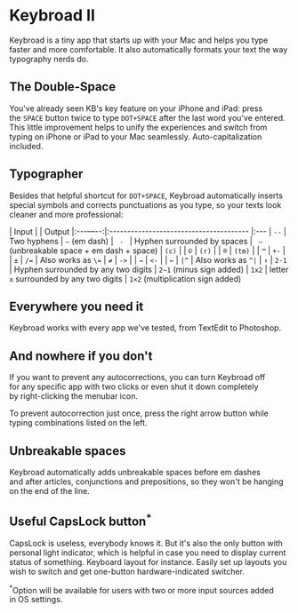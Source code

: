 # Keybroad II

Keybroad is a tiny app that starts up with your Mac and helps you type faster and more comfortable. It also automatically formats your text the way typography nerds do.

## The Double-Space

You've already seen KB's key feature on your iPhone and iPad: press the `SPACE` button twice to type `DOT+SPACE` after the last word you've entered. This little improvement helps to unify the experiences and switch from typing on iPhone or iPad to your Mac seamlessly. Auto-capitalization included.

## Typographer

Besides that helpful shortcut for `DOT+SPACE`, Keybroad automatically inserts special symbols and corrects punctuations as you type, so your texts look cleaner and more professional:

| Input  |                                         | Output
|:---—--:|:--------------------------------------- |:---
| `--`   | Two hyphens                             | `—` (em dash)
| ` - `  | Hyphen surrounded by spaces             | ` — ` (unbreakable space + em dash + space)
| `(c)`  |                                         | `©`
| `(r)`  |                                         | `®`
| `(tm)` |                                         | `™`
| `+-`   |                                         | `±`
| `/=`   | Also works as `\=`                      | `≠`
| `->`   |                                         | `→`
| `<-`   |                                         | `←`
| `|^`   | Also works as `^|`                      | `↑`
| `2-1`  | Hyphen surrounded by any two digits     | `2−1` (minus sign added)
| `1x2`  | letter `x` surrounded by any two digits | `1×2` (multiplication sign added)


## Everywhere you need it

Keybroad works with every app we've tested, from TextEdit to Photoshop.

## And nowhere if you don't

If you want to prevent any autocorrections, you can turn Keybroad off for any specific app with two clicks or even shut it down completely by right-clicking the menubar icon.

To prevent autocorrection just once, press the right arrow button while typing combinations listed on the left.

## Unbreakable spaces

Keybroad automatically adds unbreakable spaces before em dashes and after articles, conjunctions and prepositions, so they won't be hanging on the end of the line.

## Useful CapsLock button<sup>*</sup>

CapsLock is useless, everybody knows it. But it's also the only button with personal light indicator, which is helpful in case you need to display current status of something. Keyboard layout for instance. Easily set up layouts you wish to switch and get one-button hardware-indicated switcher.

<sup>*</sup>Option will be available for users with two or more input sources added in OS settings.
